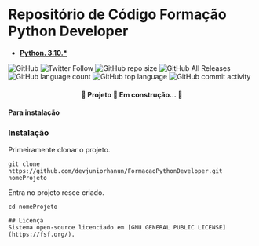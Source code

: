 # Repositório de Código Formação Python Developer
- **[Python. 3.10.*](https://www.python.org/)**


![GitHub](https://img.shields.io/github/license/devjuniorhanun/FormacaoPythonDeveloper)
![Twitter Follow](https://img.shields.io/twitter/follow/HanunWinston?style=social)
![GitHub repo size](https://img.shields.io/github/repo-size/devjuniorhanun/FormacaoPythonDeveloper)
![GitHub All Releases](https://img.shields.io/github/downloads/devjuniorhanun/FormacaoPythonDeveloper/total)
![GitHub language count](https://img.shields.io/github/languages/count/devjuniorhanun/FormacaoPythonDeveloper)
![GitHub top language](https://img.shields.io/github/languages/top/devjuniorhanun/FormacaoPythonDeveloper)
![GitHub commit activity](https://img.shields.io/github/commit-activity/y/devjuniorhanun/FormacaoPythonDeveloper)

<h4 align="center"> 
	🚧  Projeto 🚀 Em construção...  🚧
</h4>

#### Para instalação

### Instalação
Primeiramente clonar o projeto.
```
git clone https://github.com/devjuniorhanun/FormacaoPythonDeveloper.git nomeProjeto
```
Entra no projeto resce criado.
```
cd nomeProjeto

## Licença
Sistema open-source licenciado em [GNU GENERAL PUBLIC LICENSE](https://fsf.org/).